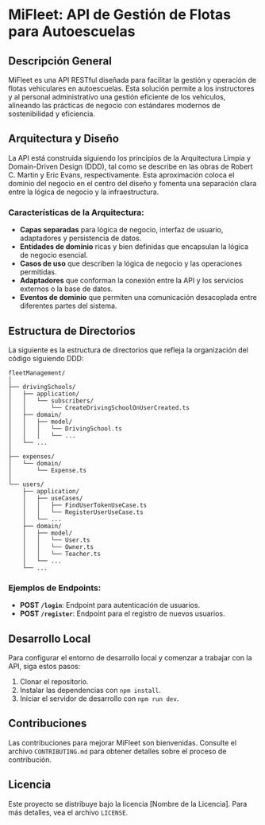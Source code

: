 # MiFleet: API de Gestión de Flotas para Autoescuelas

## Descripción General

MiFleet es una API RESTful diseñada para facilitar la gestión y operación de flotas vehiculares en autoescuelas. Esta solución permite a los instructores y al personal administrativo una gestión eficiente de los vehículos, alineando las prácticas de negocio con estándares modernos de sostenibilidad y eficiencia.

## Arquitectura y Diseño

La API está construida siguiendo los principios de la Arquitectura Limpia y Domain-Driven Design (DDD), tal como se describe en las obras de Robert C. Martin y Eric Evans, respectivamente. Esta aproximación coloca el dominio del negocio en el centro del diseño y fomenta una separación clara entre la lógica de negocio y la infraestructura.

### Características de la Arquitectura:

- **Capas separadas** para lógica de negocio, interfaz de usuario, adaptadores y persistencia de datos.
- **Entidades de dominio** ricas y bien definidas que encapsulan la lógica de negocio esencial.
- **Casos de uso** que describen la lógica de negocio y las operaciones permitidas.
- **Adaptadores** que conforman la conexión entre la API y los servicios externos o la base de datos.
- **Eventos de dominio** que permiten una comunicación desacoplada entre diferentes partes del sistema.

## Estructura de Directorios

La siguiente es la estructura de directorios que refleja la organización del código siguiendo DDD:

```
fleetManagement/
│
├── drivingSchools/
│   ├── application/
│   │   └── subscribers/
│   │       └── CreateDrivingSchoolOnUserCreated.ts
│   ├── domain/
│   │   ├── model/
│   │   │   └── DrivingSchool.ts
│   │   │   └── ...
│   └── ...
│
├── expenses/
│   └── domain/
│       └── Expense.ts
│
└── users/
    ├── application/
    │   ├── useCases/
    │   │   ├── FindUserTokenUseCase.ts
    │   │   └── RegisterUserUseCase.ts
    │   └── ...
    ├── domain/
    │   ├── model/
    │   │   └── User.ts
    │   │   └── Owner.ts
    │   │   └── Teacher.ts
    │   └── ...
    └── ...
```

### Ejemplos de Endpoints:

- **POST `/login`**: Endpoint para autenticación de usuarios.
- **POST `/register`**: Endpoint para el registro de nuevos usuarios.

## Desarrollo Local

Para configurar el entorno de desarrollo local y comenzar a trabajar con la API, siga estos pasos:

1. Clonar el repositorio.
2. Instalar las dependencias con `npm install`.
3. Iniciar el servidor de desarrollo con `npm run dev`.

## Contribuciones

Las contribuciones para mejorar MiFleet son bienvenidas. Consulte el archivo `CONTRIBUTING.md` para obtener detalles sobre el proceso de contribución.

## Licencia

Este proyecto se distribuye bajo la licencia [Nombre de la Licencia]. Para más detalles, vea el archivo `LICENSE`.
